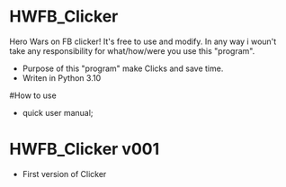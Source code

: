 # HWFB_Clicker
Hero Wars on FB clicker!
It's free to use and modify. 
In any way i woun't take any responsibility for what/how/were you use this "program".
* Purpose of this "program" make Clicks and save time.
* Writen in Python 3.10

#How to use
- quick user manual;

# HWFB_Clicker v001

- First version of Clicker
